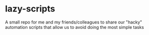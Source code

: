 # lazy-scripts
A small repo for me and my friends/colleagues to share our "hacky" automation scripts that allow us to avoid doing the most simple tasks
